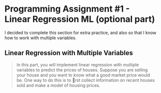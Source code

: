 # Programming Assignment #1 - Linear Regression ML (optional part)
I decided to complete this section for extra practice, and also so that I know how to work with multiple variables.

## Linear Regression with Multiple Variables
> In this part, you will implement linear regression with multiple variables to
predict the prices of houses. Suppose you are selling your house and you
want to know what a good market price would be. One way to do this is to
rst collect information on recent houses sold and make a model of housing
prices.


